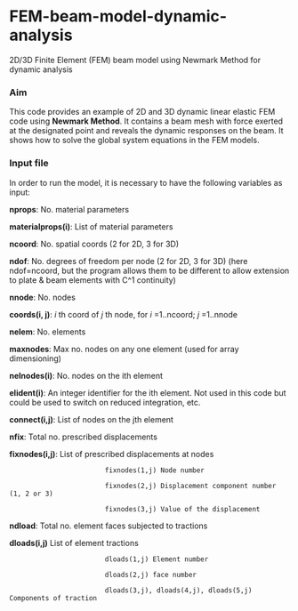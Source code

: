 # FEM-beam-model-dynamic-analysis
2D/3D Finite Element (FEM) beam model using Newmark Method for dynamic analysis

### Aim
This code provides an example of 2D and 3D dynamic linear elastic FEM code using __Newmark Method__. It contains a beam mesh with force exerted at the designated point and reveals the dynamic responses on the beam. It shows how to solve the global system equations in the FEM models.

### Input file
In order to run the model, it is necessary to have the following variables as input:

__nprops__: No. material parameters

__materialprops(i)__: List of material parameters

__ncoord__:  No. spatial coords (2 for 2D, 3 for 3D)

__ndof__: No. degrees of freedom per node (2 for 2D, 3 for 3D) (here ndof=ncoord, but the program allows them to be different to allow extension to plate & beam elements with C^1 continuity)

__nnode__: No. nodes

__coords(i, j)__: _i_ th coord of _j_ th node, for _i_ =1..ncoord; _j_ =1..nnode

__nelem__:  No. elements

__maxnodes__:  Max no. nodes on any one element (used for array dimensioning)

__nelnodes(i)__:  No. nodes on the ith element

__elident(i)__:  An integer identifier for the ith element.  Not used in this code but could be used to switch on reduced integration, etc.

__connect(i,j)__:  List of nodes on the jth element

__nfix__:    Total no. prescribed displacements

__fixnodes(i,j)__:       List of prescribed displacements at nodes

                            fixnodes(1,j) Node number
                            
                            fixnodes(2,j) Displacement component number (1, 2 or 3)
                            
                            fixnodes(3,j) Value of the displacement
                            
__ndload__:  Total no. element faces subjected to tractions

__dloads(i,j)__         List of element tractions

                            dloads(1,j) Element number
                            
                            dloads(2,j) face number
                            
                            dloads(3,j), dloads(4,j), dloads(5,j) Components of traction
                           
